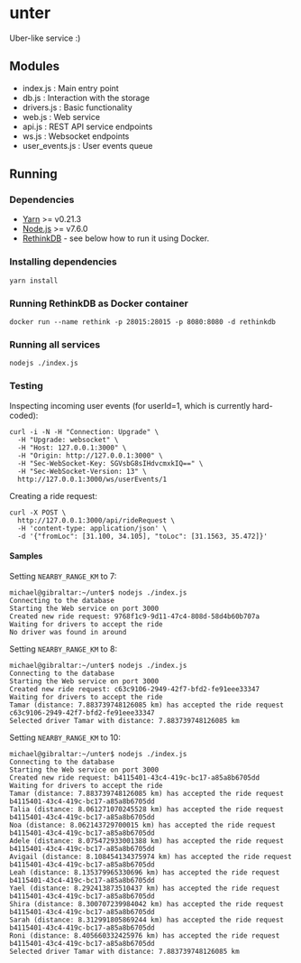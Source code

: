 unter
======

Uber-like service :)

## Modules

 * index.js        : Main entry point
 * db.js           : Interaction with the storage
 * drivers.js      : Basic functionality
 * web.js          : Web service
 * api.js          : REST API service endpoints
 * ws.js           : Websocket endpoints
 * user\_events.js : User events queue

## Running

### Dependencies

 * [Yarn](https://yarnpkg.com) >= v0.21.3
 * [Node.js](https://nodejs.org) >= v7.6.0
 * [RethinkDB](https://rethinkdb.com) - see below how to run it using Docker.

### Installing dependencies

    yarn install 
    
### Running RethinkDB as Docker container

    docker run --name rethink -p 28015:28015 -p 8080:8080 -d rethinkdb

### Running all services

    nodejs ./index.js

### Testing

Inspecting incoming user events (for userId=1, which is currently hard-coded):

    curl -i -N -H "Connection: Upgrade" \
      -H "Upgrade: websocket" \
      -H "Host: 127.0.0.1:3000" \
      -H "Origin: http://127.0.0.1:3000" \
      -H "Sec-WebSocket-Key: SGVsbG8sIHdvcmxkIQ==" \
      -H "Sec-WebSocket-Version: 13" \
      http://127.0.0.1:3000/ws/userEvents/1

Creating a ride request:

    curl -X POST \
      http://127.0.0.1:3000/api/rideRequest \
      -H 'content-type: application/json' \
      -d '{"fromLoc": [31.100, 34.105], "toLoc": [31.1563, 35.472]}'

#### Samples

Setting `NEARBY_RANGE_KM` to 7:

    michael@gibraltar:~/unter$ nodejs ./index.js 
    Connecting to the database
    Starting the Web service on port 3000
    Created new ride request: 9768f1c9-9d11-47c4-808d-58d4b60b707a
    Waiting for drivers to accept the ride
    No driver was found in around

Setting `NEARBY_RANGE_KM` to 8:

    michael@gibraltar:~/unter$ nodejs ./index.js 
    Connecting to the database
    Starting the Web service on port 3000
    Created new ride request: c63c9106-2949-42f7-bfd2-fe91eee33347
    Waiting for drivers to accept the ride
    Tamar (distance: 7.883739748126085 km) has accepted the ride request c63c9106-2949-42f7-bfd2-fe91eee33347
    Selected driver Tamar with distance: 7.883739748126085 km

Setting `NEARBY_RANGE_KM` to 10:

    michael@gibraltar:~/unter$ nodejs ./index.js 
    Connecting to the database
    Starting the Web service on port 3000
    Created new ride request: b4115401-43c4-419c-bc17-a85a8b6705dd
    Waiting for drivers to accept the ride
    Tamar (distance: 7.883739748126085 km) has accepted the ride request b4115401-43c4-419c-bc17-a85a8b6705dd
    Talia (distance: 8.061271070245528 km) has accepted the ride request b4115401-43c4-419c-bc17-a85a8b6705dd
    Noa (distance: 8.062143729700015 km) has accepted the ride request b4115401-43c4-419c-bc17-a85a8b6705dd
    Adele (distance: 8.075472933001388 km) has accepted the ride request b4115401-43c4-419c-bc17-a85a8b6705dd
    Avigail (distance: 8.108454134375974 km) has accepted the ride request b4115401-43c4-419c-bc17-a85a8b6705dd
    Leah (distance: 8.135379965330696 km) has accepted the ride request b4115401-43c4-419c-bc17-a85a8b6705dd
    Yael (distance: 8.292413873510437 km) has accepted the ride request b4115401-43c4-419c-bc17-a85a8b6705dd
    Shira (distance: 8.300707239984042 km) has accepted the ride request b4115401-43c4-419c-bc17-a85a8b6705dd
    Sarah (distance: 8.312991805869244 km) has accepted the ride request b4115401-43c4-419c-bc17-a85a8b6705dd
    Roni (distance: 8.405660332425976 km) has accepted the ride request b4115401-43c4-419c-bc17-a85a8b6705dd
    Selected driver Tamar with distance: 7.883739748126085 km
